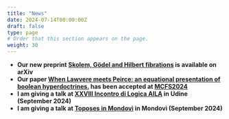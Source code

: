 ```yaml
---
title: "News"
date: 2024-07-14T00:00:00Z
draft: false
type: page
# Order that this section appears on the page.
weight: 30
---
```

- **Our new preprint [Skolem, Gödel and Hilbert fibrations](https://arxiv.org/pdf/2407.15765) is available on arXiv** 
- **Our paper [When Lawvere meets Peirce: an equational presentation of boolean hyperdoctrines.](https://arxiv.org/pdf/2404.18795) has been accepted at [MCFS2024](http://www.mfcs.sk/)**
- **I am giving a talk at [XXVIII Incontro di Logica AILA](https://ailameeting24.uniud.it/) in Udine (September 2024)**
- **I am giving a talk at [Toposes in Mondovì](https://ctta.igrothendieck.org/) in Mondovì (September 2024)**


